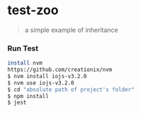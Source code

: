 # test-zoo
>a simple example of inheritance

### Run Test
```sh
install nvm 
https://github.com/creationix/nvm 
$ nvm install iojs-v3.2.0
$ nvm use iojs-v3.2.0
$ cd "absolute path of project's folder"
$ npm install 
$ jest
```

